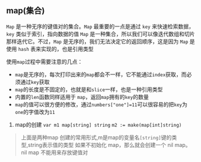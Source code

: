 ## map(集合)

`Map` 是一种无序的键值对的集合。`Map` 最重要的一点是通过 `key` 来快速检索数据，`key` 类似于索引，指向数据的值 `Map` 是一种集合，所以我们可以像迭代数组和切片那样迭代它。不过，`Map` 是无序的，我们无法决定它的返回顺序，这是因为 `Map` 是使用 `hash` 表来实现的，也是引用类型

使用`map`过程中需要注意的几点：
- `map`是无序的，每次打印出来的`map`都会不一样，它不能通过`index`获取，而必 须通过`key`获取
- `map`的长度是不固定的，也就是和`slice`一样，也是一种引用类型
- 内置的`len`函数同样适用于 `map`，返回`map`拥有的`key`的数量
- `map`的值可以很方便的修改，通过`numbers["one"]=11`可以很容易的把`key`为 `one`的字值改为`11`

1. map的创建
`var m1 map[string] string`
`m2 := make(map[int]string)`
>  上面是两种map 创建的常用形式,m是map的变量名`[string]`键的类型,string表示值的类型
>  如果不初始化 map，那么就会创建一个 nil map。nil map 不能用来存放键值对
